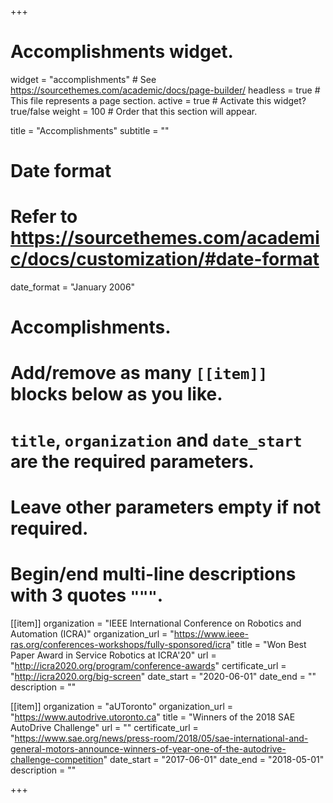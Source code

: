 +++
# Accomplishments widget.
widget = "accomplishments"  # See https://sourcethemes.com/academic/docs/page-builder/
headless = true  # This file represents a page section.
active = true  # Activate this widget? true/false
weight = 100  # Order that this section will appear.

title = "Accomplish&shy;ments"
subtitle = ""

# Date format
#   Refer to https://sourcethemes.com/academic/docs/customization/#date-format
date_format = "January 2006"

# Accomplishments.
#   Add/remove as many `[[item]]` blocks below as you like.
#   `title`, `organization` and `date_start` are the required parameters.
#   Leave other parameters empty if not required.
#   Begin/end multi-line descriptions with 3 quotes `"""`.

[[item]]
  organization = "IEEE International Conference on Robotics and Automation (ICRA)"
  organization_url = "https://www.ieee-ras.org/conferences-workshops/fully-sponsored/icra"
  title = "Won Best Paper Award in Service Robotics at ICRA'20"
  url = "http://icra2020.org/program/conference-awards"
  certificate_url = "http://icra2020.org/big-screen"
  date_start = "2020-06-01"
  date_end = ""
  description = ""

[[item]]
  organization = "aUToronto"
  organization_url = "https://www.autodrive.utoronto.ca"
  title = "Winners of the 2018 SAE AutoDrive Challenge"
  url = ""
  certificate_url = "https://www.sae.org/news/press-room/2018/05/sae-international-and-general-motors-announce-winners-of-year-one-of-the-autodrive-challenge-competition"
  date_start = "2017-06-01"
  date_end = "2018-05-01"
  description = ""

+++
